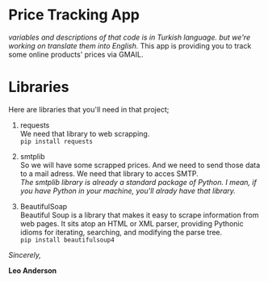# Price Tracking App
_variables and descriptions of that code is in Turkish language. but we're working on translate them into English._
This app is providing you to track some online products' prices via GMAIL.

# Libraries
Here are libraries that you'll need in that project; <br>

1. requests <br>
We need that library to web scrapping. <br>
`pip install requests`

2. smtplib <br>
So we will have some scrapped prices. And we need to send those data to a mail adress. We need that library to acces SMTP. <br>
_The smtplib library is already a standard package of Python. I mean, if you have Python in your machine, you'll alrady have that library._

3. BeautifulSoap <br>
Beautiful Soup is a library that makes it easy to scrape information from web pages. It sits atop an HTML or XML parser, providing Pythonic idioms for iterating, searching, and modifying the parse tree. <br>
`pip install beautifulsoup4`

_Sincerely,_

**Leo Anderson**
